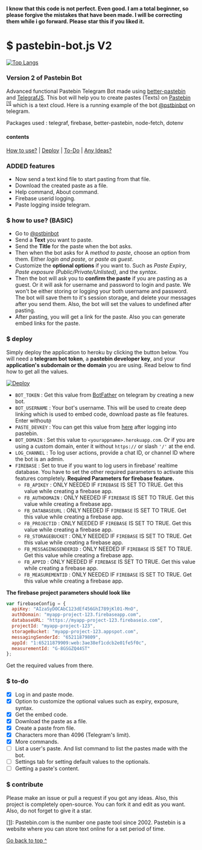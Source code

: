 #### I know that this code is not perfect. Even good. I am a total beginner, so please forgive the mistakes that have been made. I will be correcting them while i go forward. Please star this if you liked it.
# $ pastebin-bot.js V2
[![Top Langs](https://github-readme-stats.vercel.app/api/top-langs/?username=dcdunkan)](https://github.com/dcdunkan/pastebin-bot)
### Version 2 of Pastebin Bot
Advanced functional Pastebin Telegram Bot made using <a href="https://npmjs.com/package/better-pastebin">better-pastebin</a> and <a href="https://npmjs.com/package/telegraf">TelegrafJS</a>. This bot will help you to create pastes (Texts) on [Pastebin](https://pastebin.com) <sup id="footn1">[[1]](#pastebin-description)</sup> which is a text cloud. Here is a running example of the bot <a href="https://telegram.me/pstbinbot">@pstbinbot</a> on telegram.

Packages used : telegraf, firebase, better-pastebin, node-fetch, dotenv

#### contents
[How to use?](#-how-to-use) | [Deploy](#-deploy) | [To-Do](#-to-do) | [Any Ideas?](#-contribute)

### ADDED features
* Now send a text kind file to start pasting from that file.
* Download the created paste as a file.
* Help command, About command.
* Firebase userid logging.
* Paste logging inside telegram.

### $ how to use? (BASIC)
* Go to [@pstbinbot](https://telegram.me/pstbinbot)
* Send a **Text** you want to paste.
* Send the **Title** for the paste when the bot asks.
* Then when the bot asks for A *method to paste*, choose an option from them. Either *login and paste*, or *paste as guest*.
* Customize the **optional options** if you want to. Such as *Paste Expiry*, *Paste exposure (Public/Private/Unlisted)*, and the *syntax*.
* Then the bot will ask you to **confirm the paste** if you are pasting as a guest. Or it will ask for username and password to login and paste. We won't be either storing or logging your both username and password. The bot will save them to it's session storage, and delete your messages after you send them. Also, the bot will set the values to undefined after pasting.
* After pasting, you will get a link for the paste. Also you can generate embed links for the paste.

### $ deploy
Simply deploy the application to heroku by clicking the button below. You will need a **telegram bot token**, a **pastebin developer key**, and your **application's subdomain or the domain** you are using. Read below to find how to get all the values.

[![Deploy](https://www.herokucdn.com/deploy/button.svg)](https://heroku.com/deploy?template=https://github.com/dcdunkan/pastebin-bot)
* `BOT_TOKEN` : Get this value from [BotFather](https://telegram.me/botfather) on telegram by creating a new bot.
* `BOT_USERNAME` : Your bot's username. This will be used to create deep linking which is used to embed code, download paste as file features. Enter without`@`
* `PASTE_DEVKEY` : You can get this value from [here](https://pastebin.com/doc_api#1) after logging into pastebin.
* `BOT_DOMAIN` : Set this value to `<yourappname>.herokuapp.com`. Or if you are using a custom domain, enter it without `https://` or slash `'/'` at the end.
* `LOG_CHANNEL` : To log user actions, provide a chat ID, or channel ID where the bot is an admin.
* `FIREBASE` : Set to true if you want to log users in firebase' realtime database. You have to set the other required parameters to activate this features completely.
  **Required Parameters for firebase feature.**
  * `FB_APIKEY` : ONLY NEEDED IF `FIREBASE` IS SET TO TRUE. Get this value while creating a firebase app.
  * `FB_AUTHDOMAIN` : ONLY NEEDED IF `FIREBASE` IS SET TO TRUE. Get this value while creating a firebase app.
  * `FB_DATABASEURL` : ONLY NEEDED IF `FIREBASE` IS SET TO TRUE. Get this value while creating a firebase app.
  * `FB_PROJECTID` : ONLY NEEDED IF `FIREBASE` IS SET TO TRUE. Get this value while creating a firebase app.
  * `FB_STORAGEBUCKET` : ONLY NEEDED IF `FIREBASE` IS SET TO TRUE. Get this value while creating a firebase app.
  * `FB_MESSAGINGSENDERID` : ONLY NEEDED IF `FIREBASE` IS SET TO TRUE. Get this value while creating a firebase app.
  * `FB_APPID` : ONLY NEEDED IF `FIREBASE` IS SET TO TRUE. Get this value while creating a firebase app.
  * `FB_MEASUREMENTID` : ONLY NEEDED IF `FIREBASE` IS SET TO TRUE. Get this value while creating a firebase app.

**The firebase project parameters should look like**
``` javascript
var firebaseConfig = {
  apiKey: "AIzaSyDOCAbC123dEf456GhI789jKl01-MnO",
  authDomain: "myapp-project-123.firebaseapp.com",
  databaseURL: "https://myapp-project-123.firebaseio.com",
  projectId: "myapp-project-123",
  storageBucket: "myapp-project-123.appspot.com",
  messagingSenderId: "65211879809",
  appId: "1:65211879909:web:3ae38ef1cdcb2e01fe5f0c",
  measurementId: "G-8GSGZQ44ST"
};
```
Get the required values from there.

### $ to-do
- [x] Log in and paste mode.
- [x] Option to customize the optional values such as expiry, exposure, syntax.
- [x] Get the embed code.
- [x] Download the paste as a file.
- [x] Create a paste from file.
- [x] Characters more than 4096 (Telegram's limit).
- [x] More commands.
- [ ] List a user's paste. And list command to list the pastes made with the bot.
- [ ] Settings tab for setting default values to the optionals.
- [ ] Getting a paste's content.

### $ contribute
Please make an issue or pull a request if you got any ideas. Also, this project is completely open-source. You can fork it and edit as you want. Also, do not forget to give it a star.

<a href="#footn1" id="pastebin-description">[1]</a>: Pastebin.com is the number one paste tool since 2002. Pastebin is a website where you can store text online for a set period of time.

[Go back to top ^](#-pastebin-botjs-v2)

